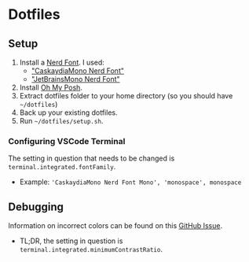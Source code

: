 # Dotfiles

## Setup

1. Install a [Nerd Font](https://www.nerdfonts.com/font-downloads). I used:  
   - ["CaskaydiaMono Nerd Font"](https://github.com/ryanoasis/nerd-fonts/releases/download/v3.4.0/CascadiaMono.zip)
   - ["JetBrainsMono Nerd Font"](https://github.com/ryanoasis/nerd-fonts/releases/download/v3.4.0/JetBrainsMono.zip)
2. Install [Oh My Posh](https://ohmyposh.dev).
3. Extract dotfiles folder to your home directory (so you should have ``~/dotfiles``)
4. Back up your existing dotfiles.
5. Run ``~/dotfiles/setup.sh``.

### Configuring VSCode Terminal

The setting in question that needs to be changed is ``terminal.integrated.fontFamily``.  
- Example: ``'CaskaydiaMono Nerd Font Mono', 'monospace', monospace``

## Debugging

Information on incorrect colors can be found on this [GitHub Issue](https://github.com/microsoft/vscode/issues/150466). 
- TL;DR, the setting in question is ``terminal.integrated.minimumContrastRatio``.
